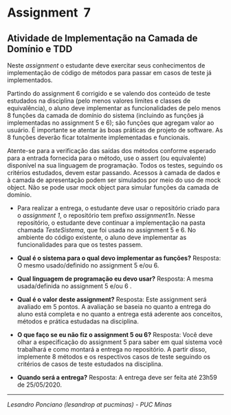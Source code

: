 # Assignment  7

## Atividade de Implementação na Camada de Domínio e TDD

Neste _assignment_ o estudante deve exercitar seus conhecimentos de implementação de código de métodos para passar em casos de teste já implementados.

Partindo do assignment 6 corrigido e se valendo dos conteúdo de teste estudados na disciplina (pelo menos valores limites e classes de equivalência), o aluno deve implementar as funcionalidades de pelo menos 8 funções da camada de domínio do sistema (incluindo as funções já implementadas no assignment 5 e 6); são funções que agregam valor ao usuário. É importante se atentar às boas práticas de projeto de software. As 8 funções deverão ficar totalmente implementadas e funcionais. 

Atente-se para a verificação das saídas dos métodos conforme esperado para a entrada fornecida para o método, use o assert (ou equivalente) disponível na sua linguagem de programação. Todos os testes, seguindo os critérios estudados, devem estar passando. Acessos à camada de dados e à camada de apresentação podem ser simulados por meio do uso de mock object. Não se pode usar mock object para simular funções da camada de domínio.

* Para realizar a entrega, o estudante deve usar o repositório criado para o _assignment 1_, o repositório tem prefixo _assignment1n_. Nesse repositório, o estudante deve continuar a implementação na pasta chamada *TesteSistema*, que foi usada no assignment 5 e 6. No ambiente do código existente, o aluno deve implementar as funcionalidades para que os testes passem.

* **Qual é o sistema para o qual devo implementar as funções?** Resposta: O mesmo usado/definido no assignment 5 e/ou 6.

* **Qual linguagem de programação eu devo usar?** Resposta: A mesma usada/definida no assignment 5 e/ou 6 .

* **Qual é o valor deste assignment?** Resposta: Este assignment será avaliado em 5 pontos. A avaliação se baseia no quanto a entrega do aluno está completa e no quanto a entrega está aderente aos conceitos, métodos e prática estudadas na disciplina.

* **O que faço se eu não fiz o assignment 5 ou 6?** Resposta: Você deve olhar a especificação do assignment 5 para saber em qual sistema você trabalhará e como montará a entrega no repositório. A partir disso, implemente 8 métodos e os respectivos casos de teste seguindo os critérios de casos de teste estudados na disciplina.

* **Quando será a entrega?** Resposta: A entrega deve ser feita até 23h59 de 25/05/2020.

---

_Lesandro Ponciano (lesandrop at pucminas) - PUC Minas_
